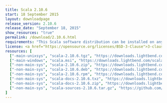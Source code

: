 ```yaml
---
title: Scala 2.10.6
start: 18 September 2015
layout: downloadpage
release_version: 2.10.6
release_date: "September 18, 2015"
show_resources: "true"
permalink: /download/2.10.6.html
requirements: "This Scala software distribution can be installed on any Unix-like or Windows system. It requires the Java runtime version 1.6 or later, which can be downloaded <a href='http://www.java.com/'>here</a>."
license: <a href="https://opensource.org/licenses/BSD-3-Clause">3-clause BSD license</a>
resources: [
  ["-main-unixsys", "scala-2.10.6.tgz", "https://downloads.lightbend.com/scala/2.10.6/scala-2.10.6.tgz", "Max OS X, Unix, Cygwin", "28.54M"],
  ["-main-windows", "scala.msi", "https://downloads.lightbend.com/scala/2.10.6/scala.msi", "Windows (msi installer)", "58.50M"],
  ["-non-main-sys", "scala-2.10.6.zip", "https://downloads.lightbend.com/scala/2.10.6/scala-2.10.6.zip", "Windows", "28.63M"],
  ["-non-main-sys", "scala-2.10.6.deb", "https://downloads.lightbend.com/scala/2.10.6/scala-2.10.6.deb", "Debian", "24.50M"],
  ["-non-main-sys", "scala-2.10.6.rpm", "https://downloads.lightbend.com/scala/2.10.6/scala-2.10.6.rpm", "RPM package", "24.86M"],
  ["-non-main-sys", "scala-docs-2.10.6.txz", "https://downloads.lightbend.com/scala/2.10.6/scala-docs-2.10.6.txz", "API docs", "3.27M"],
  ["-non-main-sys", "scala-docs-2.10.6.zip", "https://downloads.lightbend.com/scala/2.10.6/scala-docs-2.10.6.zip", "API docs", "30.94M"],
  ["-non-main-sys", "scala-sources-2.10.6.tar.gz", "https://github.com/scala/scala/archive/v2.10.6.tar.gz", "Sources", ""]
]
---
```


